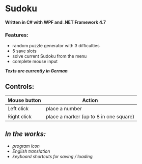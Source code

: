 # Sudoku

**Written in C# with WPF and .NET Framework 4.7**

### Features:

- random puzzle generator with 3 difficulties
- 5 save slots
- solve current Sudoku from the menu
- complete mouse input

***Texts are currently in German***

Controls:
---------
|Mouse button|Action|
|-|-|
|Left click|place a number|
|Right click|place a marker (up to 8 in one square)|

***In the works:***
-------------
- *program icon*
- *English translation*
- *keyboard shortcuts for saving / loading*

